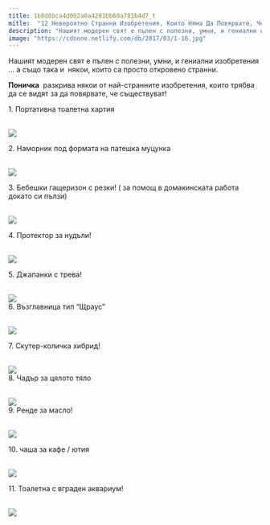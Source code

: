 ```yaml
---
title: 1b8d0bca4d002a0a4281bb68a781b4d7_t
mitle:  "12 Невероятно Странни Изобретения, Които Няма Да Повярвате, Че Съществуват!"
description: "Нашият модерен свят е пълен с полезни, умни, и гениални изобретения ... а също така и  някои, които са просто откровено странни. Поничка  разкрива някои от най-странн�"
image: "https://cdnone.netlify.com/db/2017/03/1-16.jpg"
---
```


 <p>Нашият модерен свят е пълен с полезни, умни, и гениални изобретения … а също така и  някои, които са просто откровено странни.</p>      <p><strong>Поничка</strong>  разкрива някои от най-странните изобретения, които трябва да се видят за да повярвате, че съществуват!</p> <p>1. Портативна тоалетна хартия</p> <p> <br/><img src="https://cdnone.netlify.com/db/2017/03/1-16.jpg"/><br/></p>       <p>2. Наморник под формата на патешка муцунка</p> <p> <br/><img src="https://cdnone.netlify.com/db/2017/03/2-15.jpg"/><br/></p> <p>3. Бебешки гащеризон с резки! ( за помощ в домакинската работа докато си пълзи)</p> <p> <br/><img src="https://cdnone.netlify.com/db/2017/03/3-15.jpg"/><br/></p>      <p>4. Протектор за нудъли!</p> <p> <br/><img src="https://cdnone.netlify.com/db/2017/03/4-14.jpg"/><br/></p>  <p>5. Джапанки с трева!</p> <p> <br/><img src="https://cdnone.netlify.com/db/2017/03/5-14.jpg"/><br/> 6. Възглавница тип “Щраус”</p> <p> <br/><img src="https://cdnone.netlify.com/db/2017/03/6-11.jpg"/><br/></p> <p>7. Скутер-количка хибрид!</p>      <p> <br/><img src="https://cdnone.netlify.com/db/2017/03/7-11.jpg"/><br/> 8. Чадър за цялото тяло</p> <p> <br/><img src="https://cdnone.netlify.com/db/2017/03/8-11.jpg"/><br/> 9. Ренде за масло!</p> <p> <br/><img src="https://cdnone.netlify.com/db/2017/03/9-12.jpg"/><br/></p>  <p>10. чаша за кафе / ютия</p>      <p> <br/><img src="https://cdnone.netlify.com/db/2017/03/10-10.jpg"/><br/></p> <p>11. Тоалетна с вграден аквариум!</p> <p> <br/><img src="https://cdnone.netlify.com/db/2017/03/1234433223432.jpg"/><br/></p>       